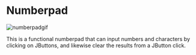 # Numberpad
![numberpadgif](https://user-images.githubusercontent.com/20666753/52395757-4ba69e00-2a7d-11e9-9548-31f7f0a7479f.gif)

This is a functional numberpad that can input numbers and characters by clicking on JButtons, and likewise clear the results from a JButton click.

